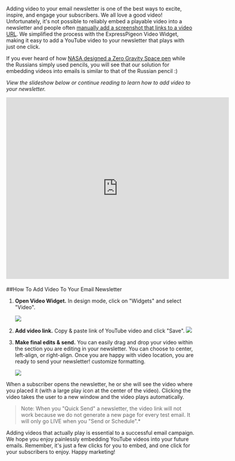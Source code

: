 
Adding video to your email newsletter is one of the best ways to excite,
inspire, and engage your subscribers. We all love a good video!
Unfortunately, it&apos;s not possible to reliably embed a playable video into
a newsletter and people often [manually add a screenshot that links to a
video URL](http://blog.hostbaby.com/2013/03/how-to-add-video-to-your-email-newsletter/). We simplified the process with the ExpressPigeon Video
Widget, making it easy to add a YouTube video to your newsletter that
plays with just one click.

If you ever heard of how [NASA designed a Zero Gravity Space
pen](http://en.wikipedia.org/wiki/Space_Pen) while the Russians simply used pencils, you will see that our
solution for embedding videos into emails is similar to that of the
Russian pencil :)

*View the slideshow below or continue reading to learn how to add video
to your newsletter.*

<iframe style="border-style: solid; border-color: #cccccc; border-bottom-width: 0px; margin-bottom: 5px;" src="http://www.slideshare.net/slideshow/embed_code/28653600?rel=0" height="486" width="597" allowfullscreen frameborder="0" marginwidth="0" marginheight="0" scrolling="no"></iframe>

##How To Add Video To Your Email Newsletter


1.  **Open Video Widget.** In design mode, click on "Widgets" and select
    "Video".  

    ![](${blog_base_url}/images/2013/Screen-Shot-2013-11-15-at-3.04.31-PM.png)

2.  **Add video link.** Copy & paste link of YouTube video and click
    "Save".
    ![](${blog_base_url}/images/2013/Screen-Shot-2013-11-15-at-1.13.08-PM.png)

3.  **Make final edits & send.** You can easily drag and drop your video
    within the section you are editing in your newsletter. You can
    choose to center, left-align, or right-align. Once you are happy
    with video location, you are ready to send your newsletter!
    customize formatting.  

    ![](${blog_base_url}/images/2013/Screen-Shot-2013-11-15-at-1.15.57-PM.png)

When a subscriber opens the newsletter, he or she will see the video
where you placed it (with a large play icon at the center of the video).
Clicking the video takes the user to a new window and the video plays
automatically.


> Note: When you "Quick Send" a newsletter, the video link will not work
> because we do not generate a new page for every test email. It will only
> go LIVE when you "Send or Schedule".*

Adding videos that actually play is essential to a successful email
campaign. We hope you enjoy painlessly embedding YouTube videos into
your future emails. Remember, it&apos;s just a few clicks for you to embed,
and one click for your subscribers to enjoy. Happy marketing!

